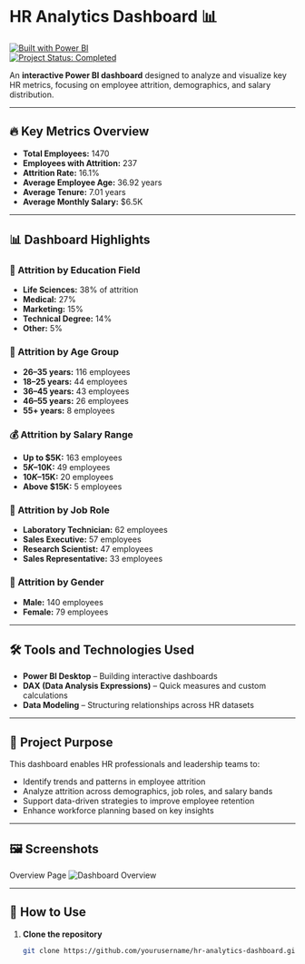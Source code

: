 # HR Analytics Dashboard 📊 

[![Built with Power BI](https://img.shields.io/badge/Built%20with-Power%20BI-yellow)](https://powerbi.microsoft.com/)  
[![Project Status: Completed](https://img.shields.io/badge/Project-Completed-brightgreen)](#)  

An **interactive Power BI dashboard** designed to analyze and visualize key HR metrics, focusing on employee attrition, demographics, and salary distribution.

---

## 🔥 Key Metrics Overview

- **Total Employees:** 1470  
- **Employees with Attrition:** 237  
- **Attrition Rate:** 16.1%  
- **Average Employee Age:** 36.92 years  
- **Average Tenure:** 7.01 years  
- **Average Monthly Salary:** $6.5K  

---

## 📊 Dashboard Highlights

### 📘 Attrition by Education Field
- **Life Sciences:** 38% of attrition  
- **Medical:** 27%  
- **Marketing:** 15%  
- **Technical Degree:** 14%  
- **Other:** 5%  

### 👶 Attrition by Age Group
- **26–35 years:** 116 employees  
- **18–25 years:** 44 employees  
- **36–45 years:** 43 employees  
- **46–55 years:** 26 employees  
- **55+ years:** 8 employees  

### 💰 Attrition by Salary Range
- **Up to $5K:** 163 employees  
- **$5K–$10K:** 49 employees  
- **$10K–$15K:** 20 employees  
- **Above $15K:** 5 employees  

### 🧪 Attrition by Job Role
- **Laboratory Technician:** 62 employees  
- **Sales Executive:** 57 employees  
- **Research Scientist:** 47 employees  
- **Sales Representative:** 33 employees  

### 🚻 Attrition by Gender
- **Male:** 140 employees  
- **Female:** 79 employees  

---

## 🛠 Tools and Technologies Used

- **Power BI Desktop** – Building interactive dashboards  
- **DAX (Data Analysis Expressions)** – Quick measures and custom calculations  
- **Data Modeling** – Structuring relationships across HR datasets  

---

## 🎯 Project Purpose

This dashboard enables HR professionals and leadership teams to:

- Identify trends and patterns in employee attrition  
- Analyze attrition across demographics, job roles, and salary bands  
- Support data-driven strategies to improve employee retention  
- Enhance workforce planning based on key insights  

---

## 🖼️ Screenshots

Overview Page
![Dashboard Overview]([assets/dashboard_overview.png](HR_Analtics.png))

---

## 🚀 How to Use

1. **Clone the repository**
   ```bash
   git clone https://github.com/yourusername/hr-analytics-dashboard.git
